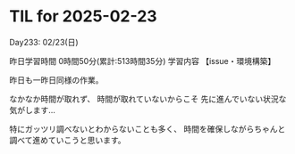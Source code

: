 # TIL for 2025-02-23
Day233: 02/23(日)

昨日学習時間 0時間50分(累計:513時間35分)
学習内容 【issue・環境構築】

昨日も一昨日同様の作業。

なかなか時間が取れず、
時間が取れていないからこそ
先に進んでいない状況な気がします…

特にガッツリ調べないとわからないことも多く、
時間を確保しながらちゃんと調べて進めていこうと思います。
